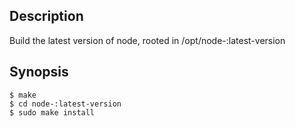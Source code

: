 
Description
-----------

Build the latest version of node, rooted in /opt/node-:latest-version

Synopsis
--------

    $ make
    $ cd node-:latest-version
    $ sudo make install
